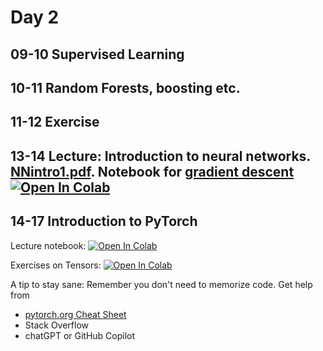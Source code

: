 # Day 2

## 09-10 Supervised Learning

## 10-11 Random Forests, boosting etc.

## 11-12 Exercise

## 13-14 Lecture: Introduction to neural networks. [NNintro1.pdf](NNintro1.pdf). Notebook for [gradient descent ](CoronaData.ipynb) [![Open In Colab](https://colab.research.google.com/assets/colab-badge.svg)](https://colab.research.google.com/github/Center-for-Health-Data-Science/IntroToML/blob/main/Day2/CoronaData.ipynb)

## 14-17 Introduction to PyTorch

Lecture notebook:
[![Open In Colab](https://colab.research.google.com/assets/colab-badge.svg)](https://colab.research.google.com/github/Center-for-Health-Data-Science/IntroToML/blob/HEAD/Day2/intro_to_pytorch.ipynb)


Exercises on Tensors:
[![Open In Colab](https://colab.research.google.com/assets/colab-badge.svg)](https://colab.research.google.com/github/Center-for-Health-Data-Science/IntroToML/blob/HEAD/Day2/intro_to_pytorch_tensors_exercise.ipynb)


A tip to stay sane: Remember you don't need to memorize code. Get help from
- [pytorch.org Cheat Sheet](https://pytorch.org/tutorials/beginner/ptcheat.html)
- Stack Overflow
- chatGPT or GitHub Copilot
